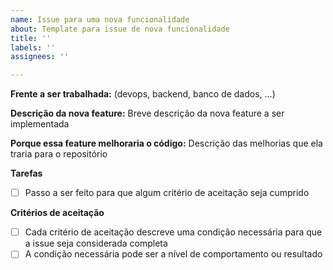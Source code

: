 ```yaml
---
name: Issue para uma nova funcionalidade
about: Template para issue de nova funcionalidade
title: ''
labels: ''
assignees: ''

---
```


**Frente a ser trabalhada:** (devops, backend, banco de dados, ...)

**Descrição da nova feature:**
Breve descrição da nova feature a ser implementada

**Porque essa feature melhoraria o código:**
Descrição das melhorias que ela traria para o repositório

**Tarefas**

- [ ] Passo a ser feito para que algum critério de aceitação seja cumprido

**Critérios de aceitação**

- [ ] Cada critério de aceitação descreve uma condição necessária para que a issue seja considerada completa
- [ ] A condição necessária pode ser a nível de comportamento ou resultado
